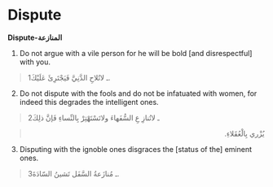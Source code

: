 Dispute
=======

**Dispute-المنازعة**

1. Do not argue with a vile person for he will be bold [and
disrespectful] with you.

> 1ـ لاتُلاحِ الدَّنِيَّ فَيَجْتَرِئَ عَلَيْكَ.

2. Do not dispute with the fools and do not be infatuated with women,
for indeed this degrades the intelligent ones.

> 2ـ لاتُنازِ عِ السُّفَهاءَ ولاتَسْتَهْتِرْ بِالنِّساءِ فَإنَّ ذلِكَ
<blockquote dir="rtl">
  <p>
يُزْري بِالْعُقَلاءِ.
  </p>
</blockquote>

3. Disputing with the ignoble ones disgraces the [status of the] eminent
ones.

> 3ـ مُنازَعةُ السَّفَل تَشينُ السّادَةَ.


